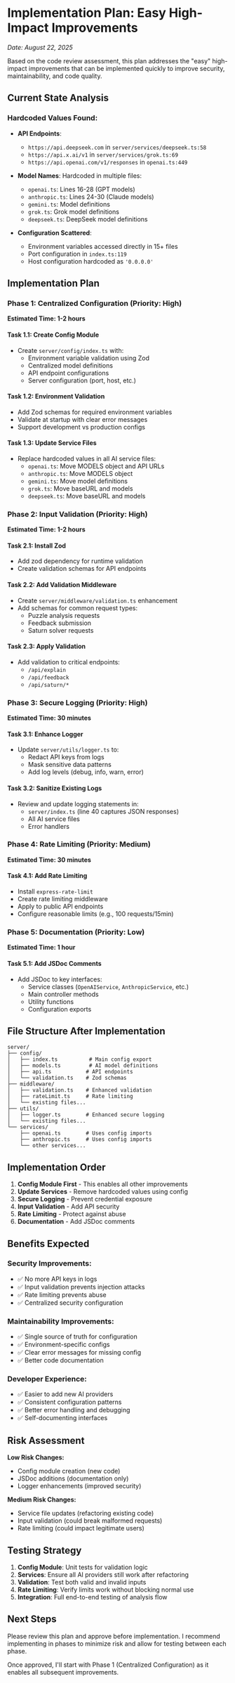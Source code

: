 # Implementation Plan: Easy High-Impact Improvements
*Date: August 22, 2025*

Based on the code review assessment, this plan addresses the "easy" high-impact improvements that can be implemented quickly to improve security, maintainability, and code quality.

## Current State Analysis

### Hardcoded Values Found:
- **API Endpoints**: 
  - `https://api.deepseek.com` in `server/services/deepseek.ts:58`
  - `https://api.x.ai/v1` in `server/services/grok.ts:69`
  - `https://api.openai.com/v1/responses` in `openai.ts:449`

- **Model Names**: Hardcoded in multiple files:
  - `openai.ts`: Lines 16-28 (GPT models)
  - `anthropic.ts`: Lines 24-30 (Claude models) 
  - `gemini.ts`: Model definitions
  - `grok.ts`: Grok model definitions
  - `deepseek.ts`: DeepSeek model definitions

- **Configuration Scattered**: 
  - Environment variables accessed directly in 15+ files
  - Port configuration in `index.ts:119` 
  - Host configuration hardcoded as `'0.0.0.0'`

## Implementation Plan

### Phase 1: Centralized Configuration (Priority: High)
**Estimated Time: 1-2 hours**

#### Task 1.1: Create Config Module
- Create `server/config/index.ts` with:
  - Environment variable validation using Zod
  - Centralized model definitions
  - API endpoint configurations
  - Server configuration (port, host, etc.)

#### Task 1.2: Environment Validation
- Add Zod schemas for required environment variables
- Validate at startup with clear error messages
- Support development vs production configs

#### Task 1.3: Update Service Files
- Replace hardcoded values in all AI service files:
  - `openai.ts`: Move MODELS object and API URLs
  - `anthropic.ts`: Move MODELS object  
  - `gemini.ts`: Move model definitions
  - `grok.ts`: Move baseURL and models
  - `deepseek.ts`: Move baseURL and models

### Phase 2: Input Validation (Priority: High)
**Estimated Time: 1-2 hours**

#### Task 2.1: Install Zod
- Add zod dependency for runtime validation
- Create validation schemas for API endpoints

#### Task 2.2: Add Validation Middleware
- Create `server/middleware/validation.ts` enhancement
- Add schemas for common request types:
  - Puzzle analysis requests
  - Feedback submission
  - Saturn solver requests

#### Task 2.3: Apply Validation
- Add validation to critical endpoints:
  - `/api/explain` 
  - `/api/feedback`
  - `/api/saturn/*`

### Phase 3: Secure Logging (Priority: High)
**Estimated Time: 30 minutes**

#### Task 3.1: Enhance Logger
- Update `server/utils/logger.ts` to:
  - Redact API keys from logs
  - Mask sensitive data patterns
  - Add log levels (debug, info, warn, error)

#### Task 3.2: Sanitize Existing Logs
- Review and update logging statements in:
  - `server/index.ts` (line 40 captures JSON responses)
  - All AI service files
  - Error handlers

### Phase 4: Rate Limiting (Priority: Medium)
**Estimated Time: 30 minutes**

#### Task 4.1: Add Rate Limiting
- Install `express-rate-limit` 
- Create rate limiting middleware
- Apply to public API endpoints
- Configure reasonable limits (e.g., 100 requests/15min)

### Phase 5: Documentation (Priority: Low)
**Estimated Time: 1 hour**

#### Task 5.1: Add JSDoc Comments
- Add JSDoc to key interfaces:
  - Service classes (`OpenAIService`, `AnthropicService`, etc.)
  - Main controller methods
  - Utility functions
  - Configuration exports

## File Structure After Implementation

```
server/
├── config/
│   ├── index.ts          # Main config export
│   ├── models.ts         # AI model definitions
│   ├── api.ts           # API endpoints
│   └── validation.ts    # Zod schemas
├── middleware/
│   ├── validation.ts    # Enhanced validation
│   ├── rateLimit.ts     # Rate limiting
│   └── existing files...
├── utils/
│   ├── logger.ts        # Enhanced secure logging
│   └── existing files...
└── services/
    ├── openai.ts        # Uses config imports
    ├── anthropic.ts     # Uses config imports
    └── other services...
```

## Implementation Order

1. **Config Module First** - This enables all other improvements
2. **Update Services** - Remove hardcoded values using config
3. **Secure Logging** - Prevent credential exposure
4. **Input Validation** - Add API security
5. **Rate Limiting** - Protect against abuse
6. **Documentation** - Add JSDoc comments

## Benefits Expected

### Security Improvements:
- ✅ No more API keys in logs
- ✅ Input validation prevents injection attacks
- ✅ Rate limiting prevents abuse
- ✅ Centralized security configuration

### Maintainability Improvements:
- ✅ Single source of truth for configuration
- ✅ Environment-specific configs
- ✅ Clear error messages for missing config
- ✅ Better code documentation

### Developer Experience:
- ✅ Easier to add new AI providers
- ✅ Consistent configuration patterns
- ✅ Better error handling and debugging
- ✅ Self-documenting interfaces

## Risk Assessment

**Low Risk Changes:**
- Config module creation (new code)
- JSDoc additions (documentation only)
- Logger enhancements (improved security)

**Medium Risk Changes:**
- Service file updates (refactoring existing code)
- Input validation (could break malformed requests)
- Rate limiting (could impact legitimate users)

## Testing Strategy

1. **Config Module**: Unit tests for validation logic
2. **Services**: Ensure all AI providers still work after refactoring
3. **Validation**: Test both valid and invalid inputs
4. **Rate Limiting**: Verify limits work without blocking normal use
5. **Integration**: Full end-to-end testing of analysis flow

## Next Steps

Please review this plan and approve before implementation. I recommend implementing in phases to minimize risk and allow for testing between each phase.

Once approved, I'll start with Phase 1 (Centralized Configuration) as it enables all subsequent improvements.
